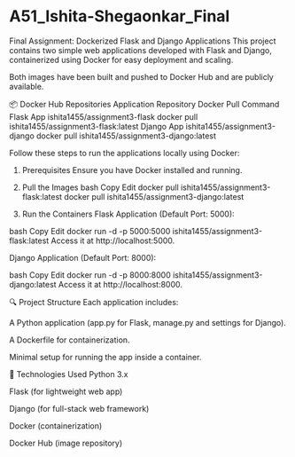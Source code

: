 ﻿# A51_Ishita-Shegaonkar_Final
Final Assignment: Dockerized Flask and Django Applications
This project contains two simple web applications developed with Flask and Django, containerized using Docker for easy deployment and scaling.

Both images have been built and pushed to Docker Hub and are publicly available.

📦 Docker Hub Repositories
Application	Repository	Docker Pull Command
Flask App	ishita1455/assignment3-flask	docker pull ishita1455/assignment3-flask:latest
Django App	ishita1455/assignment3-django	docker pull ishita1455/assignment3-django:latest


Follow these steps to run the applications locally using Docker:

1. Prerequisites
Ensure you have Docker installed and running.

2. Pull the Images
bash
Copy
Edit
docker pull ishita1455/assignment3-flask:latest
docker pull ishita1455/assignment3-django:latest
3. Run the Containers
Flask Application (Default Port: 5000):

bash
Copy
Edit
docker run -d -p 5000:5000 ishita1455/assignment3-flask:latest
Access it at http://localhost:5000.

Django Application (Default Port: 8000):

bash
Copy
Edit
docker run -d -p 8000:8000 ishita1455/assignment3-django:latest
Access it at http://localhost:8000.

🔍 Project Structure
Each application includes:

A Python application (app.py for Flask, manage.py and settings for Django).

A Dockerfile for containerization.

Minimal setup for running the app inside a container.

🧰 Technologies Used
Python 3.x

Flask (for lightweight web app)

Django (for full-stack web framework)

Docker (containerization)

Docker Hub (image repository)
